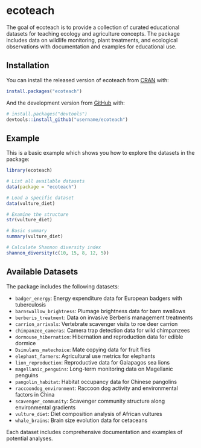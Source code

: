 <!-- README.md is generated from README.Rmd. Please edit that file -->

# ecoteach

<!-- badges: start -->

<!-- badges: end -->

The goal of ecoteach is to provide a collection of curated educational datasets for teaching ecology and agriculture concepts. The package includes data on wildlife monitoring, plant treatments, and ecological observations with documentation and examples for educational use.

## Installation

You can install the released version of ecoteach from [CRAN](https://CRAN.R-project.org) with:

``` r
install.packages("ecoteach")
```

And the development version from [GitHub](https://github.com/) with:

``` r
# install.packages("devtools")
devtools::install_github("username/ecoteach")
```

## Example

This is a basic example which shows you how to explore the datasets in the package:

``` r
library(ecoteach)

# List all available datasets
data(package = "ecoteach")

# Load a specific dataset
data(vulture_diet)

# Examine the structure
str(vulture_diet)

# Basic summary
summary(vulture_diet)

# Calculate Shannon diversity index
shannon_diversity(c(10, 15, 8, 12, 5))
```

## Available Datasets

The package includes the following datasets:

- `badger_energy`: Energy expenditure data for European badgers with tuberculosis
- `barnswallow_brightness`: Plumage brightness data for barn swallows
- `berberis_treatment`: Data on invasive Berberis management treatments
- `carrion_arrivals`: Vertebrate scavenger visits to roe deer carrion
- `chimpanzee_cameras`: Camera trap detection data for wild chimpanzees
- `dormouse_hibernation`: Hibernation and reproduction data for edible dormice
- `Dsimulans_matechoice`: Mate copying data for fruit flies
- `elephant_farmers`: Agricultural use metrics for elephants
- `lion_reproduction`: Reproductive data for Galapagos sea lions
- `magellanic_penguins`: Long-term monitoring data on Magellanic penguins
- `pangolin_habitat`: Habitat occupancy data for Chinese pangolins
- `raccoondog_environment`: Raccoon dog activity and environmental factors in China
- `scavenger_community`: Scavenger community structure along environmental gradients
- `vulture_diet`: Diet composition analysis of African vultures
- `whale_brains`: Brain size evolution data for cetaceans

Each dataset includes comprehensive documentation and examples of potential analyses.

